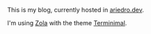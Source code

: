 This is my blog, currently hosted in [ariedro.dev](https://ariedro.dev/).

I'm using [Zola](https://www.getzola.org/) with the theme [Terminimal](https://github.com/pawroman/zola-theme-terminimal).